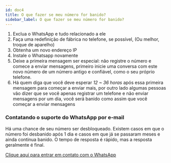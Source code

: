 ```yaml
---
id: doc4
title: O que fazer se meu número for banido?
sidebar_label: O que fazer se meu número for banido?
---
```


1. Exclua o WhatsApp e tudo relacionado a ele
2. Faça uma redefinição de fábrica no telefone, se possível, (Ou melhor, troque de aparelho)
3. Obtenha um novo endereço IP
4. Instale o Whatsapp novamente
5. Deixe a primeira mensagem ser especial: não registre o número e comece a enviar mensagens, primeiro inicie uma conversa com este novo número de um número antigo e confiável, como o seu próprio telefone.
6. Há quem diga que você deve esperar *12 ~ 36 horas* após essa primeira mensagem para começar a enviar mais, por outro lado algumas pessoas vão dizer que se você apenas registrar um telefone e não enviar mensagens por um dia, você será banido como assim que você começar a enviar mensagens

### Contatando o suporte do WhatsApp por e-mail

Há uma chance de seu número ser desbloqueado. Existem casos em que o número foi desbanido após 1 dia e casos em que já se passaram meses e ainda continua banido. O tempo de resposta é rápido, mas a resposta geralmente é final.

<a href="https://www.whatsapp.com/contact/" target="_blank">Clique aqui para entrar em contato com o WhatsApp</a>